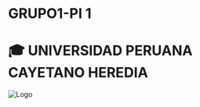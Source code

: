 # GRUPO1-PI 1

# 🎓 UNIVERSIDAD PERUANA CAYETANO HEREDIA
![Logo](../Imagenes/ciencias-e-ingenieria-oficial.png)
